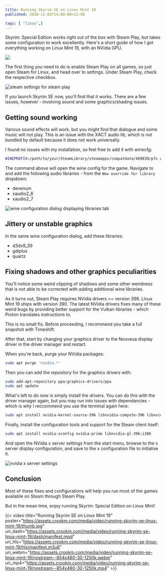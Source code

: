 ```yaml
---
title: Running Skyrim SE on Linux Mint 19
published: 2018-11-03T14:08:00+12:00

tags: [ "linux",]
---
```


Skyrim: Special Edition works right out of the box with Steam Play, but takes some configuration to work excellently. Here's a short guide of how I got everything working on Linux Mint 19, with an NVidia GPU.

![](https://assets.crookm.com/media/2018/running-skyrim-se-linux-mint-19--8a23a7fd-e4a6-4574-87c6-7549fba20711.png)

The first thing you need to do is enable Steam Play on all games, so just open Steam for Linux, and head over to settings. Under Steam Play, check the respective checkbox.

![steam settings for steam play](https://assets.crookm.com/media/2018/running-skyrim-se-linux-mint-19--85ce8de9-4e9d-4aa1-8eb3-2a655d3fbaaa.png)

If you launch Skyrim SE now, you'll find that it works. There are a few issues, however - involving sound and some graphics/shading issues.

## Getting sound working
Various sound effects will work, but you might find that dialogue and some music will not play. This is an issue with the XACT audio lib, which is not bundled by default because it does not work universally.

I found no issues with my installation, so feel free to add it with winecfg:

```sh
WINEPREFIX=/path/to/your/SteamLibrary/steamapps/compatdata/489830/pfx winecfg
```

The command above will open the wine config for the game. Navigate to and add the following audio libraries - from the `New override for library` dropdown:

* devenum
* xaudio2_6
* xaudio2_7

![wine configuration dialog displaying libraries tab](https://assets.crookm.com/media/2018/running-skyrim-se-linux-mint-19--6d1a7b9c-df90-4f1a-a86f-41ffb634d3f3.png)

## Jittery or unstable graphics
In the same wine configuration dialog, add these libraries:

* d3dx9_39
* gdiplus
* quartz

## Fixing shadows and other graphics peculiarities
You'll notice some weird clipping of shadows and some other weirdness that is not able to be corrected with adding additional wine libraries.

As it turns out, Steam Play requires NVidia drivers >= version 396. Linux Mint 19 ships with version 390. The latest NVidia drivers fixes many of these weird bugs by providing better support for the Vulkan libraries - which Proton translates instructions to.

This is no small fix. Before proceeding, I recommend you take a full snapshot with Timeshift.

After that, start by changing your graphics driver to the Nouveua display driver in the driver manager and restart.

When you're back, purge your NVidia packages:

```sh
sudo apt purge 'nvidia.*'
```

Then you can add the repository for the graphics drivers with:

```sh
sudo add-apt-repository ppa:graphics-drivers/ppa
sudo apt update
```

What's left to do now is simply install the drivers. You can do this with the driver manager again, but you may run into issues with dependancies - which is why I reccommend you use the terminal again here:

```sh
sudo apt install nvidia-kernel-source-396 libnvidia-compute-396 libnvidia-decode-396 libnvidia-encode-396 nvidia-driver-396
```

Finally, install the configuration tools and support for the Steam client itself:

```sh
sudo apt install nvidia-xconfig nvidia-prime libnvidia-gl-396:i386
```

And open the NVidia x server settings from the start menu, browse to the x server display configuration, and save to the x configuration file to initialise it.

![nvidia x server settings](https://assets.crookm.com/media/2018/running-skyrim-se-linux-mint-19--05426d89-8f73-4a9c-b4f6-96ed5d2a57f5.png)


## Conclusion
Most of these fixes and configurations will help you run most of the games available on Steam through Steam Play.

But in the mean time, enjoy running Skyrim: Special Edition on Linux Mint!

{{< video
title="Running Skyrim SE on Linux Mint 19"
poster="https://assets.crookm.com/media/video/running-skyrim-se-linux-mint-19/thumb.jpg" 
uri_dash="https://assets.crookm.com/media/video/running-skyrim-se-linux-mint-19/dash/manifest.mpd"
uri_hls="https://assets.crookm.com/media/video/running-skyrim-se-linux-mint-19/hls/manifest.m3u8"
uri_webm="https://assets.crookm.com/media/video/running-skyrim-se-linux-mint-19/nostream--854x480-30-1250k.webm"
uri_mp4="https://assets.crookm.com/media/video/running-skyrim-se-linux-mint-19/nostream--854x480-30-1250k.mp4" >}}
